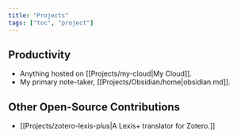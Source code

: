 ```yaml
---
title: "Projects"
tags: ["toc", "project"]
---
```

## Productivity
- Anything hosted on [[Projects/my-cloud|My Cloud]].
- My primary note-taker, [[Projects/Obsidian/home|obsidian.md]].

## Other Open-Source Contributions
- [[Projects/zotero-lexis-plus|A Lexis+ translator for Zotero.]]